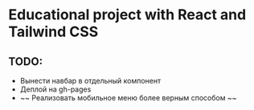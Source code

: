 # Educational project with React and Tailwind CSS

## TODO:

- Вынести навбар в отдельный компонент
- Деплой на gh-pages
- ~~ Реализовать мобильное меню более верным способом ~~
